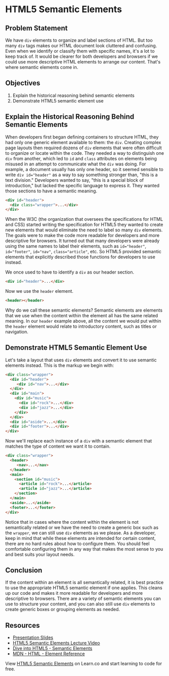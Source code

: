 # HTML5 Semantic Elements

## Problem Statement

We have `div` elements to organize and label sections of HTML. But too many
`div` tags makes our HTML document look cluttered and confusing. Even when we
identify or classify them with specific names, it's a lot to keep track of. It
would be clearer for both developers and browsers if we could use more
descriptive HTML elements to arrange our content. That's where semantic elements
come in.

## Objectives

1. Explain the historical reasoning behind semantic elements
2. Demonstrate HTML5 semantic element use
 
## Explain the Historical Reasoning Behind Semantic Elements

When developers first began defining containers to structure HTML, they had only
one generic element available to them: the `div`. Creating complex page layouts
then required dozens of `div` elements that were often difficult to organize or
locate within the code. They needed a way to distinguish one `div` from another,
which led to `id` and `class` attributes on elements being misused in an attempt
to communicate what the `div` was doing. For example, a document usually has
only one header, so it seemed sensible to write `div id="header"` as a way to
say something stronger than, "this is a text division." Developers wanted to
say, "this is a special block of introduction," but lacked the specific language
to express it. They wanted those sections to have a semantic meaning.

```html
<div id="header">
  <div class="wrapper">...</div>
</div>
```

When the W3C (the organization that oversees the specifications for HTML and
CSS) started writing the specification for HTML5 they wanted to create new
elements that would eliminate the need to label so many `div` elements. The
goals were to make the code more readable for developers and more descriptive
for browsers. It turned out that many developers were already using the same
names to label their elements, such as `id="header"`, `id="footer"`, `id="nav"`,
`class="article"`, etc. So HTML5 provided semantic elements that explicitly
described those functions for developers to use instead.

We once used to have to identify a `div` as our header section.

```html
<div id="header">...</div>
```

Now we use the `header` element.

```html
<header></header>
```

Why do we call these semantic elements? Semantic elements are elements that we
use when the content within the element all has the same related meaning. In our
`header` example above, all the content we would put within the `header` element
would relate to introductory content, such as titles or navigation.

## Demonstrate HTML5 Semantic Element Use

Let's take a layout that uses `div` elements and convert it to use semantic
elements instead. This is the markup we begin with:

```html
<div class="wrapper">
  <div id="header">
     <div id="nav">...</div>
  </div>
  <div id="main">
    <div id="music">
      <div id="rock">...</div>
      <div id="jazz">...</div>
    </div>
  </div>
  <div id="aside">...</div>
  <div id="footer">...</div>
</div>
```

Now we'll replace each instance of a `div` with a semantic element that matches
the type of content we want it to contain.

```html
<div class="wrapper">
  <header>
     <nav>...</nav>
  </header>
  <main>
    <section id="music">
      <article id="rock">...</article>
      <article id="jazz">...</article>
    </section>
  </main>
  <aside>...</aside>
  <footer>...</footer>
</div>
```

Notice that in cases where the content within the element is not semantically
related or we have the need to create a generic box such as the `wrapper`, we
can still use `div` elements as we please. As a developer, keep in mind that
while these elements are intended for certain content, there are no hard rules
about how to configure them. You should feel comfortable configuring them in any
way that makes the most sense to you and best suits your layout needs.

## Conclusion

If the content within an element is all semantically related, it is best
practice to use the appropriate HTML5 semantic element if one applies. This
cleans up our code and makes it more readable for developers and more
descriptive to browsers. There are a variety of semantic elements you can use to
structure your content, and you can also still use `div` elements to create
generic boxes or grouping elements as needed.

## Resources

- [Presentation Slides](https://docs.google.com/presentation/d/1tl0aB0EUOhLMi1Xr19UCAUTCY20FRqEDv-oDGg2cTkg/edit?usp=sharing)
- [HTML5 Semantic Elements Lecture Video](https://www.youtube.com/embed/V28xLFEYaSQ)
- [Dive into HTML5 - Semantic Elements](http://diveintohtml5.info/semantics.html#new-elements)
- [MDN - HTML - Element Reference](https://developer.mozilla.org/en-US/docs/Web/HTML/Element)

<p data-visibility='hidden'>View <a href='https://learn.co/lessons/HTML5-Semantic-Elements' title='HTML5 Semantic Elements'>HTML5 Semantic Elements</a> on Learn.co and start learning to code for free.</p>
